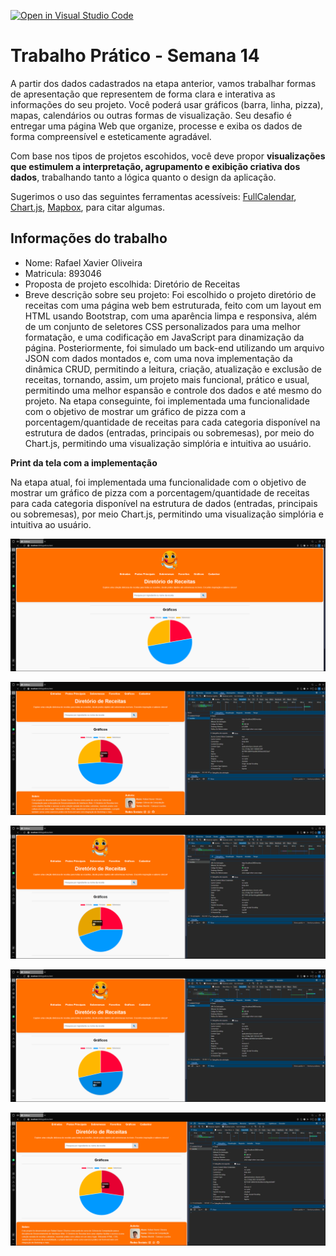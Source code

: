 [![Open in Visual Studio Code](https://classroom.github.com/assets/open-in-vscode-2e0aaae1b6195c2367325f4f02e2d04e9abb55f0b24a779b69b11b9e10269abc.svg)](https://classroom.github.com/online_ide?assignment_repo_id=19587243&assignment_repo_type=AssignmentRepo)

# Trabalho Prático - Semana 14

A partir dos dados cadastrados na etapa anterior, vamos trabalhar formas de apresentação que representem de forma clara e interativa as informações do seu projeto. Você poderá usar gráficos (barra, linha, pizza), mapas, calendários ou outras formas de visualização. Seu desafio é entregar uma página Web que organize, processe e exiba os dados de forma compreensível e esteticamente agradável.

Com base nos tipos de projetos escohidos, você deve propor **visualizações que estimulem a interpretação, agrupamento e exibição criativa dos dados**, trabalhando tanto a lógica quanto o design da aplicação.

Sugerimos o uso das seguintes ferramentas acessíveis: [FullCalendar](https://fullcalendar.io/), [Chart.js](https://www.chartjs.org/), [Mapbox](https://docs.mapbox.com/api/), para citar algumas.

## Informações do trabalho

- Nome: Rafael Xavier Oliveira
- Matricula: 893046
- Proposta de projeto escolhida: Diretório de Receitas
- Breve descrição sobre seu projeto: Foi escolhido o projeto diretório de receitas com uma página web bem estruturada, feito com um layout em HTML usando Bootstrap, com uma aparência limpa e responsiva, além de um conjunto de seletores CSS personalizados para uma melhor formatação, e uma codificação em JavaScript para dinamização da página. Posteriormente, foi simulado um back-end utilizando um arquivo JSON com dados montados e, com uma nova implementação da dinâmica CRUD, permitindo a leitura, criação, atualização e exclusão de receitas, tornando, assim, um projeto mais funcional, prático e usual, permitindo uma melhor espansão e controle dos dados e até mesmo do projeto. Na etapa conseguinte, foi implementada uma funcionalidade com o objetivo de mostrar um gráfico de pizza com a porcentagem/quantidade de receitas para cada categoria disponível na estrutura de dados (entradas, principais ou sobremesas), por meio do Chart.js, permitindo uma visualização simplória e intuitiva ao usuário.

**Print da tela com a implementação**

Na etapa atual, foi implementada uma funcionalidade com o objetivo de mostrar um gráfico de pizza com a porcentagem/quantidade de receitas para cada categoria disponível na estrutura de dados (entradas, principais ou sobremesas), por meio Chart.js, permitindo uma visualização simplória e intuitiva ao usuário.

![alt text]({4220899E-7985-4BEC-9974-8C42E3FDACC2}.png)

![alt text]({75A8A0C1-3080-4D97-B06E-6D1C7C2121B0}.png)

![alt text]({18B852C9-2268-441C-94D4-2E06449E827A}.png)

![alt text]({4B278C7F-B9D4-4B43-9BE4-3B03B3F2E378}.png)

![alt text]({C4F3FA11-7026-4AD0-90BC-E0C6AF66C118}.png)
